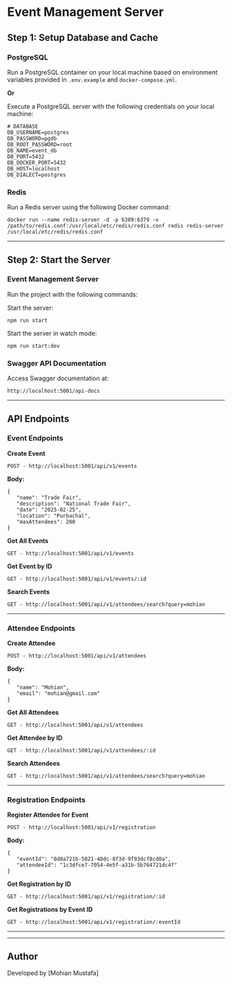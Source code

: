 # Event Management Server

## Step 1: Setup Database and Cache

### PostgreSQL
Run a PostgreSQL container on your local machine based on environment variables provided in `.env.example` and `docker-compose.yml`.

**Or**

Execute a PostgreSQL server with the following credentials on your local machine:
```
# DATABASE
DB_USERNAME=postgres
DB_PASSWORD=pgdb
DB_ROOT_PASSWORD=root
DB_NAME=event_db
DB_PORT=5432
DB_DOCKER_PORT=5432
DB_HOST=localhost
DB_DIALECT=postgres
```

### Redis
Run a Redis server using the following Docker command:
```
docker run --name redis-server -d -p 6389:6379 -v /path/to/redis.conf:/usr/local/etc/redis/redis.conf redis redis-server /usr/local/etc/redis/redis.conf
```

---

## Step 2: Start the Server

### Event Management Server
Run the project with the following commands:

Start the server:
```
npm run start
```

Start the server in watch mode:
```
npm run start:dev
```

### Swagger API Documentation
Access Swagger documentation at:
```
http://localhost:5001/api-docs
```

---

## API Endpoints

### Event Endpoints

**Create Event**
```
POST - http://localhost:5001/api/v1/events
```
**Body:**
```
{
   "name": "Trade Fair",
   "description": "National Trade Fair",
   "date": "2025-02-25",
   "location": "Purbachal",
   "maxAttendees": 200
}
```

**Get All Events**
```
GET - http://localhost:5001/api/v1/events
```

**Get Event by ID**
```
GET - http://localhost:5001/api/v1/events/:id
```

**Search Events**
```
GET - http://localhost:5001/api/v1/attendees/search?query=mohian
```

---

### Attendee Endpoints

**Create Attendee**
```
POST - http://localhost:5001/api/v1/attendees
```
**Body:**
```
{
   "name": "Mohian",
   "email": "mohian@gmail.com"
}
```

**Get All Attendees**
```
GET - http://localhost:5001/api/v1/attendees
```

**Get Attendee by ID**
```
GET - http://localhost:5001/api/v1/attendees/:id
```

**Search Attendees**
```
GET - http://localhost:5001/api/v1/attendees/search?query=mohian
```

---

### Registration Endpoints

**Register Attendee for Event**
```
POST - http://localhost:5001/api/v1/registration
```
**Body:**
```
{
   "eventId": "8d8a721b-5821-48dc-8f3d-9f93dcf8cd8a",
   "attendeeId": "1c3dfce7-7054-4e5f-a31b-5b764721dc4f"
}
```

**Get Registration by ID**
```
GET - http://localhost:5001/api/v1/registration/:id
```

**Get Registrations by Event ID**
```
GET - http://localhost:5001/api/v1/registration/:eventId
```

---

<!-- ## License -->
<!-- MIT License -->

---

## Author
Developed by [Mohian Mustafa]

